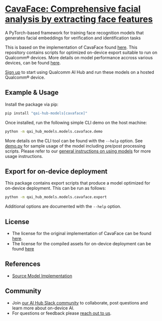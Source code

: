 # [CavaFace: Comprehensive facial analysis by extracting face features](#)

A PyTorch-based framework for training face recognition models that generates facial embeddings for verification and identification tasks

This is based on the implementation of CavaFace found [here](https://github.com/cavalleria/cavaface). This repository contains scripts for optimized on-device
export suitable to run on Qualcomm® devices. More details on model performance
accross various devices, can be found [here](https://aihub.qualcomm.com/models/cavaface).

[Sign up](https://myaccount.qualcomm.com/signup) to start using Qualcomm AI Hub and run these models on a hosted Qualcomm® device.




## Example & Usage

Install the package via pip:
```bash
pip install "qai-hub-models[cavaface]"
```


Once installed, run the following simple CLI demo on the host machine:

```bash
python -m qai_hub_models.models.cavaface.demo
```
More details on the CLI tool can be found with the `--help` option. See
[demo.py](demo.py) for sample usage of the model including pre/post processing
scripts. Please refer to our [general instructions on using
models](../../../#getting-started) for more usage instructions.

## Export for on-device deployment

This package contains export scripts that produce a model optimized for
on-device deployment. This can be run as follows:

```bash
python -m qai_hub_models.models.cavaface.export
```
Additional options are documented with the `--help` option.


## License
* The license for the original implementation of CavaFace can be found
  [here](https://github.com/cavalleria/cavaface/blob/master/LICENSE).
* The license for the compiled assets for on-device deployment can be found [here](https://qaihub-public-assets.s3.us-west-2.amazonaws.com/qai-hub-models/Qualcomm+AI+Hub+Proprietary+License.pdf)


## References
* [Source Model Implementation](https://github.com/cavalleria/cavaface)



## Community
* Join [our AI Hub Slack community](https://aihub.qualcomm.com/community/slack) to collaborate, post questions and learn more about on-device AI.
* For questions or feedback please [reach out to us](mailto:ai-hub-support@qti.qualcomm.com).
